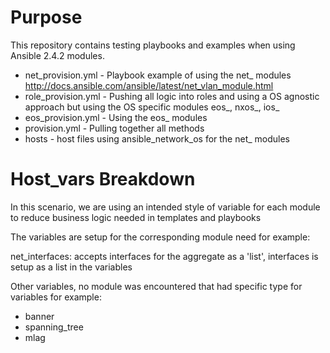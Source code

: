 # Purpose

This repository contains testing playbooks and examples when using Ansible 2.4.2 modules.

- net_provision.yml - Playbook example of using the net_ modules http://docs.ansible.com/ansible/latest/net_vlan_module.html
- role_provision.yml - Pushing all logic into roles and using a OS agnostic approach but using the OS specific modules eos_, nxos_, ios_
- eos_provision.yml - Using the eos_ modules
- provision.yml - Pulling together all methods
- hosts - host files using ansible_network_os for the net_ modules

# Host_vars Breakdown

In this scenario, we are using an intended style of variable for each module to reduce business logic needed in templates and playbooks

The variables are setup for the corresponding module need for example:

net_interfaces: accepts interfaces for the aggregate as a 'list', interfaces is setup as a list in the variables

Other variables, no module was encountered that had specific type for variables for example:

- banner
- spanning_tree
- mlag
